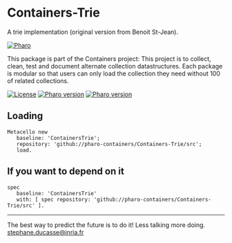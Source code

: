 # Containers-Trie
A trie implementation (original version from Benoit St-Jean).

<a href="https://www.pharo.org">
    <img alt="Pharo" src="https://img.shields.io/static/v1?style=for-the-badge&message=Pharo&color=3297d4&logo=Harbor&logoColor=FFFFFF&label=" />
</a>

This package is part of the Containers project: This project is to collect, clean, 
test and document alternate collection datastructures. Each package is modular so that users 
can only load the collection they need without 100 of related collections.

[![License](https://img.shields.io/badge/license-MIT-blue.svg)]()
[![Pharo version](https://img.shields.io/badge/Pharo-7.0-%23aac9ff.svg)](https://pharo.org/download)
[![Pharo version](https://img.shields.io/badge/Pharo-8.0-%23aac9ff.svg)](https://pharo.org/download)


## Loading

```
Metacello new
   baseline: 'ContainersTrie';
   repository: 'github://pharo-containers/Containers-Trie/src';
   load.
```

## If you want to depend on it

```
spec 
   baseline: 'ContainersTrie' 
   with: [ spec repository: 'github://pharo-containers/Containers-Trie/src' ].
```

----
The best way to predict the future is to do it!
Less talking more doing. stephane.ducasse@inria.fr
